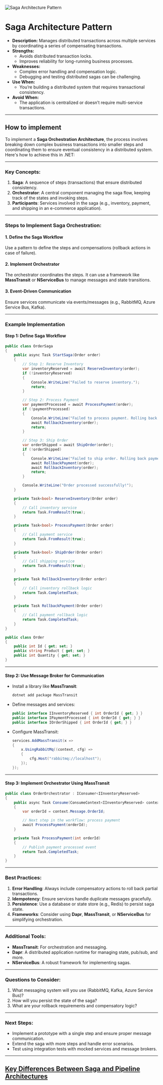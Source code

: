 ![Saga Architecture Pattern](/assets/images/saga-orchestrator.png)

# **Saga Architecture Pattern**
   - **Description:** Manages distributed transactions across multiple services by coordinating a series of compensating transactions.
   - **Strengths:**
     - Avoids distributed transaction locks.
     - Improves reliability for long-running business processes.
   - **Weaknesses:**
     - Complex error handling and compensation logic.
     - Debugging and testing distributed sagas can be challenging.
   - **Use When:**
     - You’re building a distributed system that requires transactional consistency.
   - **Avoid When:**
     - The application is centralized or doesn’t require multi-service transactions.
---
## How to implement

To implement a **Saga Orchestration Architecture**, the process involves breaking down complex business transactions into smaller steps and coordinating them to ensure eventual consistency in a distributed system. Here's how to achieve this in .NET:

---

### Key Concepts:
1. **Saga**: A sequence of steps (transactions) that ensure distributed consistency.
2. **Orchestrator**: A central component managing the saga flow, keeping track of the states and invoking steps.
3. **Participants**: Services involved in the saga (e.g., inventory, payment, and shipping in an e-commerce application).

---

### Steps to Implement Saga Orchestration:

#### 1. **Define the Saga Workflow**
   Use a pattern to define the steps and compensations (rollback actions in case of failure).

#### 2. **Implement Orchestrator**
   The orchestrator coordinates the steps. It can use a framework like **MassTransit** or **NServiceBus** to manage messages and state transitions.

#### 3. **Event-Driven Communication**
   Ensure services communicate via events/messages (e.g., RabbitMQ, Azure Service Bus, Kafka).

---

### Example Implementation

#### **Step 1: Define Saga Workflow**

```csharp
public class OrderSaga
{
    public async Task StartSaga(Order order)
    {
        // Step 1: Reserve Inventory
        var inventoryReserved = await ReserveInventory(order);
        if (!inventoryReserved)
        {
            Console.WriteLine("Failed to reserve inventory.");
            return;
        }

        // Step 2: Process Payment
        var paymentProcessed = await ProcessPayment(order);
        if (!paymentProcessed)
        {
            Console.WriteLine("Failed to process payment. Rolling back inventory...");
            await RollbackInventory(order);
            return;
        }

        // Step 3: Ship Order
        var orderShipped = await ShipOrder(order);
        if (!orderShipped)
        {
            Console.WriteLine("Failed to ship order. Rolling back payment...");
            await RollbackPayment(order);
            await RollbackInventory(order);
            return;
        }

        Console.WriteLine("Order processed successfully!");
    }

    private Task<bool> ReserveInventory(Order order)
    {
        // Call inventory service
        return Task.FromResult(true);
    }

    private Task<bool> ProcessPayment(Order order)
    {
        // Call payment service
        return Task.FromResult(true);
    }

    private Task<bool> ShipOrder(Order order)
    {
        // Call shipping service
        return Task.FromResult(true);
    }

    private Task RollbackInventory(Order order)
    {
        // Call inventory rollback logic
        return Task.CompletedTask;
    }

    private Task RollbackPayment(Order order)
    {
        // Call payment rollback logic
        return Task.CompletedTask;
    }
}

public class Order
{
    public int Id { get; set; }
    public string Product { get; set; }
    public int Quantity { get; set; }
}
```

---

#### **Step 2: Use Message Broker for Communication**

- Install a library like **MassTransit**:
  ```bash
  dotnet add package MassTransit
  ```

- Define messages and services:
  ```csharp
  public interface IInventoryReserved { int OrderId { get; } }
  public interface IPaymentProcessed { int OrderId { get; } }
  public interface IOrderShipped { int OrderId { get; } }
  ```

- Configure MassTransit:
  ```csharp
  services.AddMassTransit(x =>
  {
      x.UsingRabbitMq((context, cfg) =>
      {
          cfg.Host("rabbitmq://localhost");
      });
  });
  ```

---

#### **Step 3: Implement Orchestrator Using MassTransit**

```csharp
public class OrderOrchestrator : IConsumer<IInventoryReserved>
{
    public async Task Consume(ConsumeContext<IInventoryReserved> context)
    {
        var orderId = context.Message.OrderId;

        // Next step in the workflow: process payment
        await ProcessPayment(orderId);
    }

    private Task ProcessPayment(int orderId)
    {
        // Publish payment processed event
        return Task.CompletedTask;
    }
}
```

---

### Best Practices:
1. **Error Handling**: Always include compensatory actions to roll back partial transactions.
2. **Idempotency**: Ensure services handle duplicate messages gracefully.
3. **Persistence**: Use a database or state store (e.g., Redis) to persist saga state.
4. **Frameworks**: Consider using **Dapr**, **MassTransit**, or **NServiceBus** for simplifying orchestration.

---

### Additional Tools:
- **MassTransit**: For orchestration and messaging.
- **Dapr**: A distributed application runtime for managing state, pub/sub, and more.
- **NServiceBus**: A robust framework for implementing sagas.

---

### Questions to Consider:
1. What messaging system will you use (RabbitMQ, Kafka, Azure Service Bus)?
2. How will you persist the state of the saga?
3. What are your rollback requirements and compensatory logic?

---

### Next Steps:
- Implement a prototype with a single step and ensure proper message communication.
- Extend the saga with more steps and handle error scenarios.
- Test using integration tests with mocked services and message brokers.
---
## [Key Differences Between Saga and Pipeline Architectures](https://github.com/ZHEAISNSAABN/AI-Curated-Architectures/blob/main/Pipeline-Oriented%20Microservices/Pipeline%20VS%20Saga%20Architecture.md#key-differences-between-saga-and-pipeline-architectures)
